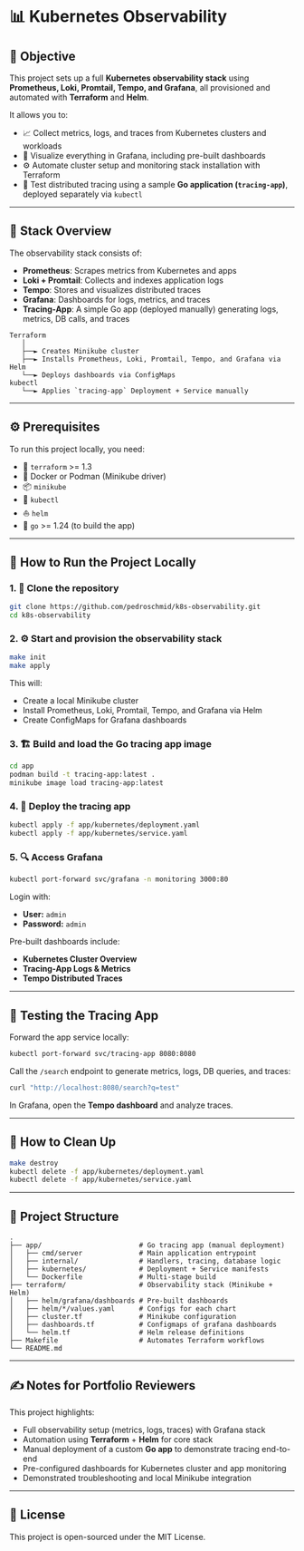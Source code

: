 # 📊 Kubernetes Observability

## 🎯 Objective

This project sets up a full **Kubernetes observability stack** using **Prometheus, Loki, Promtail, Tempo, and Grafana**, all provisioned and automated with **Terraform** and **Helm**.

It allows you to:

- 📈 Collect metrics, logs, and traces from Kubernetes clusters and workloads
- 🔎 Visualize everything in Grafana, including pre-built dashboards
- ⚙️ Automate cluster setup and monitoring stack installation with Terraform
- 🧪 Test distributed tracing using a sample **Go application (`tracing-app`)**, deployed separately via `kubectl`

---

## 🧠 Stack Overview

The observability stack consists of:

- **Prometheus**: Scrapes metrics from Kubernetes and apps
- **Loki + Promtail**: Collects and indexes application logs
- **Tempo**: Stores and visualizes distributed traces
- **Grafana**: Dashboards for logs, metrics, and traces
- **Tracing-App**: A simple Go app (deployed manually) generating logs, metrics, DB calls, and traces

```
Terraform
   │
   ├──► Creates Minikube cluster
   ├──► Installs Prometheus, Loki, Promtail, Tempo, and Grafana via Helm
   └──► Deploys dashboards via ConfigMaps
kubectl
   └──► Applies `tracing-app` Deployment + Service manually
```

---

## ⚙️ Prerequisites

To run this project locally, you need:

- 🧰 `terraform` >= 1.3
- 🐳 Docker or Podman (Minikube driver)
- 📦 `minikube`
- 📐 `kubectl`
- ⛵ `helm`
- 🐹 `go` >= 1.24 (to build the app)

---

## 🚀 How to Run the Project Locally

### 1. 📁 Clone the repository

```bash
git clone https://github.com/pedroschmid/k8s-observability.git
cd k8s-observability
```

### 2. ⚙️ Start and provision the observability stack

```bash
make init
make apply
```

This will:

- Create a local Minikube cluster
- Install Prometheus, Loki, Promtail, Tempo, and Grafana via Helm
- Create ConfigMaps for Grafana dashboards

### 3. 🏗️ Build and load the Go tracing app image

```bash
cd app
podman build -t tracing-app:latest .
minikube image load tracing-app:latest
```

### 4. 🚀 Deploy the tracing app

```bash
kubectl apply -f app/kubernetes/deployment.yaml
kubectl apply -f app/kubernetes/service.yaml
```

### 5. 🔍 Access Grafana

```bash
kubectl port-forward svc/grafana -n monitoring 3000:80
```

Login with:

- **User:** `admin`
- **Password:** `admin`

Pre-built dashboards include:

- **Kubernetes Cluster Overview**
- **Tracing-App Logs & Metrics**
- **Tempo Distributed Traces**

---

## 🧪 Testing the Tracing App

Forward the app service locally:

```bash
kubectl port-forward svc/tracing-app 8080:8080
```

Call the `/search` endpoint to generate metrics, logs, DB queries, and traces:

```bash
curl "http://localhost:8080/search?q=test"
```

In Grafana, open the **Tempo dashboard** and analyze traces.

---

## 🧹 How to Clean Up

```bash
make destroy
kubectl delete -f app/kubernetes/deployment.yaml
kubectl delete -f app/kubernetes/service.yaml
```

---

## 📁 Project Structure

```
.
├── app/                        # Go tracing app (manual deployment)
│   ├── cmd/server              # Main application entrypoint
│   ├── internal/               # Handlers, tracing, database logic
│   ├── kubernetes/             # Deployment + Service manifests
│   └── Dockerfile              # Multi-stage build
├── terraform/                  # Observability stack (Minikube + Helm)
│   ├── helm/grafana/dashboards # Pre-built dashboards
│   ├── helm/*/values.yaml      # Configs for each chart
│   ├── cluster.tf              # Minikube configuration
│   ├── dashboards.tf           # Configmaps of grafana dashboards
│   └── helm.tf                 # Helm release definitions
├── Makefile                    # Automates Terraform workflows
└── README.md
```

---

## ✍️ Notes for Portfolio Reviewers

This project highlights:

- Full observability setup (metrics, logs, traces) with Grafana stack
- Automation using **Terraform** + **Helm** for core stack
- Manual deployment of a custom **Go app** to demonstrate tracing end-to-end
- Pre-configured dashboards for Kubernetes cluster and app monitoring
- Demonstrated troubleshooting and local Minikube integration

---

## 📝 License

This project is open-sourced under the MIT License.
